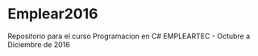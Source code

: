 # Emplear2016
Repositorio para el curso Programacion en C# EMPLEARTEC - Octubre a Diciembre de 2016
